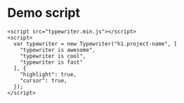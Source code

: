 <style>
  .project-name {
    display: inline-block;
  }
</style>
<script src="typewriter.js"></script>
<script>
  var typewriter = new Typewriter("h1.project-name", [
    "typewriter is awesome",
    "typewriter is cool",
    "typewriter is easy"
  ], {
    "highlight": true,
    "cursor": true,
  });
</script>
# Demo script
```
<script src="typewriter.min.js"></script>
<script>
  var typewriter = new Typewriter("h1.project-name", [
    "typewriter is awesome",
    "typewriter is cool",
    "typewriter is fast"
  ], {
    "highlight": true,
    "cursor": true,
  });
</script>
```
